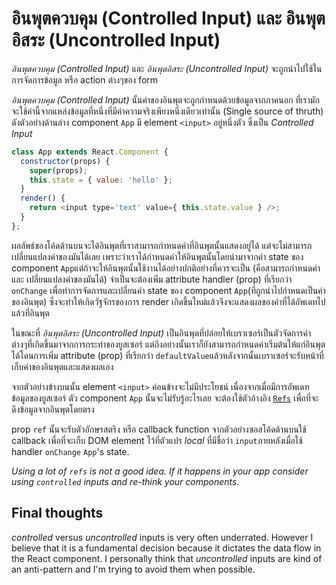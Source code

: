 # อินพุตควบคุม (Controlled Input) และ อินพุตอิสระ (Uncontrolled Input)

*อินพุตควบคุม (Controlled Input)* และ *อินพุตอิสระ (Uncontrolled Input)* จะถูกนำไปใช้ในการจัดการข้อมูล หรือ action ต่างๆของ form

*อินพุตควบคุม (Controlled Input)* นั้นค่าของอินพุตจะถูกกำหนดด้วยข้อมูลจากภาคนอก ที่เรามักจะใช้ค่านี้จากแหล่งข้อมูลที่หนึ่งที่มีค่าความจริงเพียงหนึ่งเดียวเท่านั้น (Single source of thruth) ดังตัวอย่างด้านล่าง component `App` มี element `<input>` อยู่หนึ่งตัว ซึ่งเป็น *Controlled Input* 

```js
class App extends React.Component {
  constructor(props) {
    super(props);
    this.state = { value: 'hello' };
  }
  render() {
    return <input type='text' value={ this.state.value } />;
  }
};
```
ผลลัพธ์ของโค้ดด้านบนจะได้อินพุตที่เราสามารถกำหนดค่าที่อินพุตนั้นแสดงอยู่ได้ แต่จะไม่สามารถเปลี่ยนแปลงค่าของมันได้เลย เพราะว่าเราได้กำหนดค่าให้อินพุตนั้นโดยนำมาจากค่า state ของ component `App`แต่ถ้าจะให้อินพุตนั้นใช้งานได้อย่างปกติอย่างที่ควรจะเป็น (คือสามารถกำหนดค่า และ เปลี่ยนแปลงค่าของมันได้) จำเป็นจะต้องเพิ่ม attribute handler (prop) ที่เรียกว่า `onChange` เพื่อทำการจัดการและเปลี่ยนค่า state ของ component `App`(ที่ถูกนำไปกำหนดเป็นค่าของอินพุต) ซึ่งจะทำให้เกิดวัฐจักรของการ render เกิดขึ้นใหม่แล้วจึงจะแสดงผลของค่าที่ได้อัพเดทไปแล้วที่อินพุต

ในขณะที่ *อินพุตอิสระ (Uncontrolled Input)* เป็นอินพุตที่ปล่อยให้เบราเซอร์เป็นตัวจัดการค่าต่างๆที่เกิดขึ้นมาจากการกระทำของยูสเซอร์ แต่ถึงอย่างนั้นเราก็ยังสามารถกำหนดค่าเริ่มต้นให้แก่อินพุตได้โดนการเพิ่ม attribute (prop) ที่เรียกว่า `defaultValue`แล้วหลังจากนั้นเบราเซอร์จะรับหน้าที่เก็บค่าของอินพุตและแสดงผลเอง

จากตัวอย่างข้างบนนั้น element `<input>` ค่อนข้างจะไม่มีประโยชน์ เนื่องจากเมื่อมีการอัพเดทข้อมูลของยูสเซอร์ ตัว component `App` นั้นจะไม่รับรู้อะไรเลย จะต้องใช้ตัวอ้างอิง [`Refs`](https://reactjs.org/docs/glossary.html#refs) เพื่อที่จะดึงข้อมูลจากอินพุตโดยตรง

prop `ref` นั้นจะรับตัวอักษรสตริง หรือ callback function จากตัวอย่างซอสโค้ดด้านบนใช้ callback เพื่อที่จะเก็บ DOM element ไว้ที่ตัวแปร *local* ที่มีชื่อว่า `input`ภายหลังเมื่อใช้ handler `onChange` `App`'s state.

*Using a lot of `refs` is not a good idea. If it happens in your app consider using `controlled` inputs and re-think your components.*

## Final thoughts

*controlled* versus *uncontrolled* inputs is very often underrated. However I believe that it is a fundamental decision because it dictates the data flow in the React component. I personally think that *uncontrolled* inputs are kind of an anti-pattern and I'm trying to avoid them when possible.


